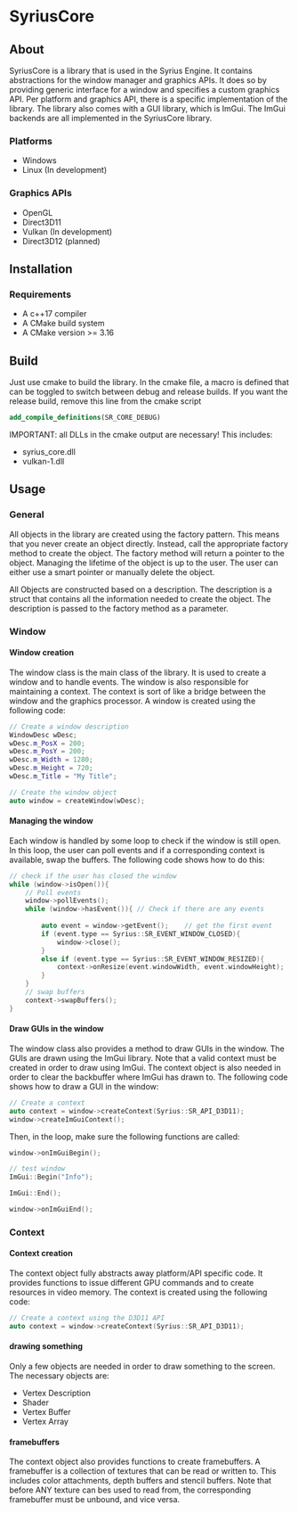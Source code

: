 # SyriusCore
## About
SyriusCore is a library that is used in the Syrius Engine. It contains abstractions for the window manager and graphics
APIs. It does so by providing generic interface for a window and specifies a custom graphics API. Per platform and 
graphics API, there is a specific implementation of the library. The library also comes with a GUI library, which is
ImGui. The ImGui backends are all implemented in the SyriusCore library. 

### Platforms
* Windows
* Linux (In development)

### Graphics APIs
* OpenGL
* Direct3D11
* Vulkan (In development)
* Direct3D12 (planned)

## Installation
### Requirements
* A c++17 compiler
* A CMake build system
* A CMake version >= 3.16

## Build
Just use cmake to build the library. In the cmake file, a macro is defined that can be toggled to switch between
debug and release builds. If you want the release build, remove this line from the cmake script
```cmake
add_compile_definitions(SR_CORE_DEBUG)
```
IMPORTANT: all DLLs in the cmake output are necessary! This includes:
* syrius_core.dll
* vulkan-1.dll

## Usage
### General
All objects in the library are created using the factory pattern. This means that you never create an object directly.
Instead, call the appropriate factory method to create the object. The factory method will return a pointer to the object.
Managing the lifetime of the object is up to the user. The user can either use a smart pointer or manually delete the object.

All Objects are constructed based on a description. The description is a struct that contains all the information needed
to create the object. The description is passed to the factory method as a parameter.

### Window
#### Window creation
The window class is the main class of the library. It is used to create a window and to handle events. The window
is also responsible for maintaining a context. The context is sort of like a bridge between the window and the
graphics processor. A window is created using the following code:
```cpp
// Create a window description
WindowDesc wDesc;
wDesc.m_PosX = 200;
wDesc.m_PosY = 200;
wDesc.m_Width = 1280;
wDesc.m_Height = 720;
wDesc.m_Title = "My Title";

// Create the window object
auto window = createWindow(wDesc);
```
#### Managing the window
Each window is handled by some loop to check if the window is still open. In this loop, the user can poll events and
if a corresponding context is available, swap the buffers. The following code shows how to do this:
```cpp
// check if the user has closed the window
while (window->isOpen()){
    // Poll events
    window->pollEvents();
    while (window->hasEvent()){ // Check if there are any events
        
        auto event = window->getEvent();    // get the first event
        if (event.type == Syrius::SR_EVENT_WINDOW_CLOSED){
            window->close();
        }
        else if (event.type == Syrius::SR_EVENT_WINDOW_RESIZED){
            context->onResize(event.windowWidth, event.windowHeight);
        }
    }
    // swap buffers
    context->swapBuffers();
}
```

#### Draw GUIs in the window
The window class also provides a method to draw GUIs in the window. The GUIs are drawn using the ImGui library. Note that
a valid context must be created in order to draw using ImGui. The context object is also needed in order to clear the
backbuffer where ImGui has drawn to. The following code shows how to draw a GUI in the window:
```cpp
// Create a context
auto context = window->createContext(Syrius::SR_API_D3D11);
window->createImGuiContext();
```
Then, in the loop, make sure the following functions are called:
```cpp
window->onImGuiBegin();

// test window
ImGui::Begin("Info");

ImGui::End();

window->onImGuiEnd();
```
### Context
#### Context creation
The context object fully abstracts away platform/API specific code. It provides functions to issue different GPU commands
and to create resources in video memory. The context is created using the following code:
```cpp
// Create a context using the D3D11 API
auto context = window->createContext(Syrius::SR_API_D3D11);
```
#### drawing something
Only a few objects are needed in order to draw something to the screen. The necessary objects are:
* Vertex Description
* Shader
* Vertex Buffer
* Vertex Array

#### framebuffers
The context object also provides functions to create framebuffers. A framebuffer is a collection of textures that can be
read or written to. This includes color attachments, depth buffers and stencil buffers. Note that before ANY texture can bes
used to read from, the corresponding framebuffer must be unbound, and vice versa.

